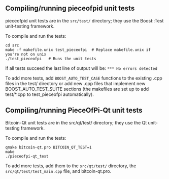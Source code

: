 Compiling/running pieceofpid unit tests
------------------------------------

pieceofpid unit tests are in the `src/test/` directory; they
use the Boost::Test unit-testing framework.

To compile and run the tests:

	cd src
	make -f makefile.unix test_pieceofpi  # Replace makefile.unix if you're not on unix
	./test_pieceofpi   # Runs the unit tests

If all tests succeed the last line of output will be:
`*** No errors detected`

To add more tests, add `BOOST_AUTO_TEST_CASE` functions to the existing
.cpp files in the test/ directory or add new .cpp files that
implement new BOOST_AUTO_TEST_SUITE sections (the makefiles are
set up to add test/*.cpp to test_pieceofpi automatically).


Compiling/running PieceOfPi-Qt unit tests
---------------------------------------

Bitcoin-Qt unit tests are in the src/qt/test/ directory; they
use the Qt unit-testing framework.

To compile and run the tests:

	qmake bitcoin-qt.pro BITCOIN_QT_TEST=1
	make
	./pieceofpi-qt_test

To add more tests, add them to the `src/qt/test/` directory,
the `src/qt/test/test_main.cpp` file, and bitcoin-qt.pro.
